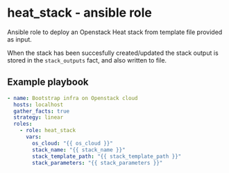 # heat_stack - ansible role

Ansible role to deploy an Openstack Heat stack from template file provided as
input.

When the stack has been succesfully created/updated the stack output is stored
in the `stack_outputs` fact, and also written to file.

## Example playbook

```yaml
- name: Bootstrap infra on Openstack cloud
  hosts: localhost
  gather_facts: true
  strategy: linear
  roles:
    - role: heat_stack
      vars:
        os_cloud: "{{ os_cloud }}"
        stack_name: "{{ stack_name }}"
        stack_template_path: "{{ stack_template_path }}"
        stack_parameters: "{{ stack_parameters }}"
```
